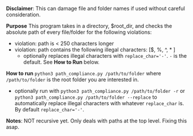**Disclaimer**: This can damage file and folder names if used without careful consideration.

**Purpose** This program takes in a directory, $root_dir, and checks the absolute path of every file/folder for the following violations:
- violation: path is < 250 characters longer
- violation: path contains the following illegal characters: [$, %, ^, * ]
  - optionally replaces illegal characters with `replace_char='-'`. `-` is the default. See **How to Run** below.

**How to run** `python3 path_compliance.py /path/to/folder` where `/path/to/folder` is the root folder you are interested in.
- optionally run with `python3 path_compliance.py /path/to/folder -r` or `python3 path_compliance.py /path/to/folder --replace` to automatically replace illegal characters with whatever `replace_char` is. By default `replace_char='-'`.

**Notes**: NOT recursive yet. Only deals with paths at the top level. Fixing this asap.
